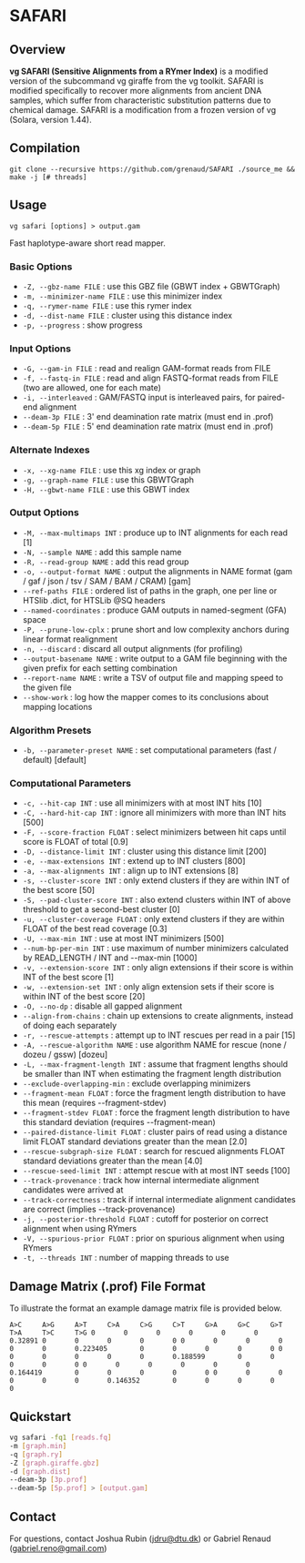 
# SAFARI

## Overview
**vg SAFARI (Sensitive Alignments from a RYmer Index)** is a modified version of the subcommand vg giraffe from the vg toolkit.
SAFARI is modified specifically to recover more alignments from ancient DNA samples, which suffer from characteristic substitution patterns due to chemical damage.
SAFARI is a modification from a frozen version of vg (Solara, version 1.44).

## Compilation

`git clone --recursive https://github.com/grenaud/SAFARI
./source_me && make -j [# threads]`

## Usage

`vg safari [options] > output.gam`

Fast haplotype-aware short read mapper.

### Basic Options

- `-Z, --gbz-name FILE` : use this GBZ file (GBWT index + GBWTGraph)
- `-m, --minimizer-name FILE` : use this minimizer index
- `-q, --rymer-name FILE` : use this rymer index
- `-d, --dist-name FILE` : cluster using this distance index
- `-p, --progress` : show progress

### Input Options

- `-G, --gam-in FILE` : read and realign GAM-format reads from FILE
- `-f, --fastq-in FILE` : read and align FASTQ-format reads from FILE (two are allowed, one for each mate)
- `-i, --interleaved` : GAM/FASTQ input is interleaved pairs, for paired-end alignment
- `--deam-3p FILE` : 3' end deamination rate matrix (must end in .prof)
- `--deam-5p FILE` : 5' end deamination rate matrix (must end in .prof)

### Alternate Indexes

- `-x, --xg-name FILE` : use this xg index or graph
- `-g, --graph-name FILE` : use this GBWTGraph
- `-H, --gbwt-name FILE` : use this GBWT index

### Output Options

- `-M, --max-multimaps INT` : produce up to INT alignments for each read [1]
- `-N, --sample NAME` : add this sample name
- `-R, --read-group NAME` : add this read group
- `-o, --output-format NAME` : output the alignments in NAME format (gam / gaf / json / tsv / SAM / BAM / CRAM) [gam]
- `--ref-paths FILE` : ordered list of paths in the graph, one per line or HTSlib .dict, for HTSLib @SQ headers
- `--named-coordinates` : produce GAM outputs in named-segment (GFA) space
- `-P, --prune-low-cplx` : prune short and low complexity anchors during linear format realignment
- `-n, --discard` : discard all output alignments (for profiling)
- `--output-basename NAME` : write output to a GAM file beginning with the given prefix for each setting combination
- `--report-name NAME` : write a TSV of output file and mapping speed to the given file
- `--show-work` : log how the mapper comes to its conclusions about mapping locations

### Algorithm Presets

- `-b, --parameter-preset NAME` : set computational parameters (fast / default) [default]

### Computational Parameters

- `-c, --hit-cap INT` : use all minimizers with at most INT hits [10]
- `-C, --hard-hit-cap INT` : ignore all minimizers with more than INT hits [500]
- `-F, --score-fraction FLOAT` : select minimizers between hit caps until score is FLOAT of total [0.9]
- `-D, --distance-limit INT` : cluster using this distance limit [200]
- `-e, --max-extensions INT` : extend up to INT clusters [800]
- `-a, --max-alignments INT` : align up to INT extensions [8]
- `-s, --cluster-score INT` : only extend clusters if they are within INT of the best score [50]
- `-S, --pad-cluster-score INT` : also extend clusters within INT of above threshold to get a second-best cluster [0]
- `-u, --cluster-coverage FLOAT` : only extend clusters if they are within FLOAT of the best read coverage [0.3]
- `-U, --max-min INT` : use at most INT minimizers [500]
- `--num-bp-per-min INT` : use maximum of number minimizers calculated by READ_LENGTH / INT and --max-min [1000]
- `-v, --extension-score INT` : only align extensions if their score is within INT of the best score [1]
- `-w, --extension-set INT` : only align extension sets if their score is within INT of the best score [20]
- `-O, --no-dp` : disable all gapped alignment
- `--align-from-chains` : chain up extensions to create alignments, instead of doing each separately
- `-r, --rescue-attempts` : attempt up to INT rescues per read in a pair [15]
- `-A, --rescue-algorithm NAME` : use algorithm NAME for rescue (none / dozeu / gssw) [dozeu]
- `-L, --max-fragment-length INT` : assume that fragment lengths should be smaller than INT when estimating the fragment length distribution
- `--exclude-overlapping-min` : exclude overlapping minimizers
- `--fragment-mean FLOAT` : force the fragment length distribution to have this mean (requires --fragment-stdev)
- `--fragment-stdev FLOAT` : force the fragment length distribution to have this standard deviation (requires --fragment-mean)
- `--paired-distance-limit FLOAT` : cluster pairs of read using a distance limit FLOAT standard deviations greater than the mean [2.0]
- `--rescue-subgraph-size FLOAT` : search for rescued alignments FLOAT standard deviations greater than the mean [4.0]
- `--rescue-seed-limit INT` : attempt rescue with at most INT seeds [100]
- `--track-provenance` : track how internal intermediate alignment candidates were arrived at
- `--track-correctness` : track if internal intermediate alignment candidates are correct (implies --track-provenance)
- `-j, --posterior-threshold FLOAT` : cutoff for posterior on correct alignment when using RYmers
- `-V, --spurious-prior FLOAT` : prior on spurious alignment when using RYmers
- `-t, --threads INT` : number of mapping threads to use

## Damage Matrix (.prof) File Format

To illustrate the format an example damage matrix file is provided below.

`
A>C     A>G     A>T     C>A     C>G     C>T     G>A     G>C     G>T     T>A     T>C     T>G
0       0       0       0       0       0       0.32891 0       0       0       0       0
0       0       0       0       0       0       0.223405        0       0       0       0       0
0       0       0       0       0       0       0.188599        0       0       0       0       0
0       0       0       0       0       0       0.164419        0       0       0       0       0
0       0       0       0       0       0       0.146352        0       0       0       0       0
`


## Quickstart

```bash
vg safari -fq1 [reads.fq]
-m [graph.min]
-q [graph.ry]
-Z [graph.giraffe.gbz]
-d [graph.dist]
--deam-3p [3p.prof]
--deam-5p [5p.prof] > [output.gam]
```

## Contact

For questions, contact Joshua Rubin (jdru@dtu.dk) or Gabriel Renaud (gabriel.reno@gmail.com)

